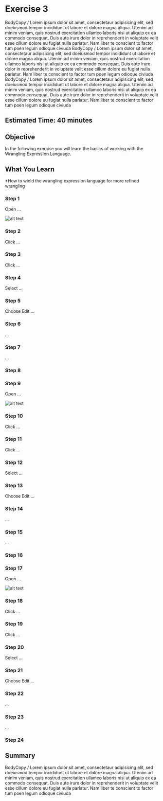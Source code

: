 # Exercise 3

BodyCopy / Lorem ipsum dolor sit amet, consectetaur adipisicing elit, sed doeiusmod tempor incididunt ut labore et dolore magna aliqua. Utenim ad minim veniam, quis nostrud exercitation ullamco laboris nisi ut aliquip ex ea commodo consequat. Duis aute irure dolor in reprehenderit in voluptate velit esse cillum dolore eu fugiat nulla pariatur. Nam liber te conscient to factor tum poen legum odioque civiuda
BodyCopy / Lorem ipsum dolor sit amet, consectetaur adipisicing elit, sed doeiusmod tempor incididunt ut labore et dolore magna aliqua. Utenim ad minim veniam, quis nostrud exercitation ullamco laboris nisi ut aliquip ex ea commodo consequat. Duis aute irure dolor in reprehenderit in voluptate velit esse cillum dolore eu fugiat nulla pariatur. Nam liber te conscient to factor tum poen legum odioque civiuda
BodyCopy / Lorem ipsum dolor sit amet, consectetaur adipisicing elit, sed doeiusmod tempor incididunt ut labore et dolore magna aliqua. Utenim ad minim veniam, quis nostrud exercitation ullamco laboris nisi ut aliquip ex ea commodo consequat. Duis aute irure dolor in reprehenderit in voluptate velit esse cillum dolore eu fugiat nulla pariatur. Nam liber te conscient to factor tum poen legum odioque civiuda

## Estimated Time: 40 minutes

## Objective

In the following exercise you will learn the basics of working with the Wrangling Expression Language.


## What You Learn

*How to wield the wrangling expression language for more refined wrangling

	


### Step 1

Open …

![alt text](https://github.com/SAP-samples/teched2020-ANA363/raw/master/exercises/ex11/images/Ww "Ww")


### Step 2

Click …


### Step 3

Click …


### Step 4

Select …


### Step 5

Choose Edit  …


### Step 6

…


### Step 7

…


### Step 8




### Step 9

Open …

![alt text](https://github.com/SAP-samples/teched2020-ANA363/raw/master/exercises/ex21/images/01_01_0010.png "01_01_0010.png")


### Step 10

Click …


### Step 11

Click …


### Step 12

Select …


### Step 13

Choose Edit  …


### Step 14

…


### Step 15

…


### Step 16




### Step 17

Open …

![alt text](https://github.com/SAP-samples/teched2020-ANA363/raw/master/exercises/ex31/images/Ww "Ww")


### Step 18

Click …


### Step 19

Click …


### Step 20

Select …


### Step 21

Choose Edit  …


### Step 22

…


### Step 23

…


### Step 24






## Summary

BodyCopy / Lorem ipsum dolor sit amet, consectetaur adipisicing elit, sed doeiusmod tempor incididunt ut labore et dolore magna aliqua. Utenim ad minim veniam, quis nostrud exercitation ullamco laboris nisi ut aliquip ex ea commodo consequat. Duis aute irure dolor in reprehenderit in voluptate velit esse cillum dolore eu fugiat nulla pariatur. Nam liber te conscient to factor tum poen legum odioque civiuda


